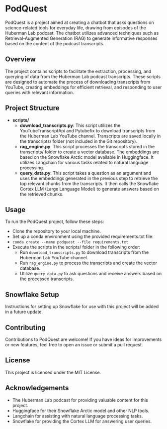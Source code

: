 # PodQuest
PodQuest is a project aimed at creating a chatbot that asks questions on science-related tools for everyday life, drawing from episodes of the Huberman Lab podcast. The chatbot utilizes advanced techniques such as Retrieval-Augmented Generation (RAG) to generate informative responses based on the content of the podcast transcripts.

## Overview
The project contains scripts to facilitate the extraction, processing, and querying of data from the Huberman Lab podcast transcripts. These scripts are designed to automate the process of downloading transcripts from YouTube, creating embeddings for efficient retrieval, and responding to user queries with relevant information.

## Project Structure
- **scripts/**
    - **download_transcripts.py**: This script utilizes the YouTubeTranscriptApi and Pytubefix to download transcripts from the Huberman Lab YouTube channel. Transcripts are saved locally in the transcripts/ folder (not included in the Git repository).
    - **rag_engine.py**: This script processes the transcripts stored in the transcripts/ folder to create a vector database. The embeddings are based on the Snowflake Arctic model available in Huggingface. It utilizes Langchain for various tasks related to natural language processing.
    - **query_data.py**: This script takes a question as an argument and uses the embeddings generated in the previous step to retrieve the top relevant chunks from the transcripts. It then calls the Snowflake Cortex LLM (Large Language Model) to generate answers based on the retrieved chunks.

## Usage
To run the PodQuest project, follow these steps:

- Clone the repository to your local machine.
- Set up a conda environment using the provided requirements.txt file:
- ```conda create --name podquest --file requirements.txt```
- Execute the scripts in the scripts/ folder in the following order:
    - Run `download_transcripts.py` to download transcripts from the Huberman Lab YouTube channel.
    - Run `rag_engine.py` to process the transcripts and create the vector database.
    - Utilize `query_data.py` to ask questions and receive answers based on the processed transcripts.

## Snowflake Setup
Instructions for setting up Snowflake for use with this project will be added in a future update.

## Contributing
Contributions to PodQuest are welcome! If you have ideas for improvements or new features, feel free to open an issue or submit a pull request.

## License
This project is licensed under the MIT License.

## Acknowledgements
- The Huberman Lab podcast for providing valuable content for this project.
- Huggingface for their Snowflake Arctic model and other NLP tools.
- Langchain for assisting with natural language processing tasks.
- Snowflake for providing the Cortex LLM for answering user queries.
